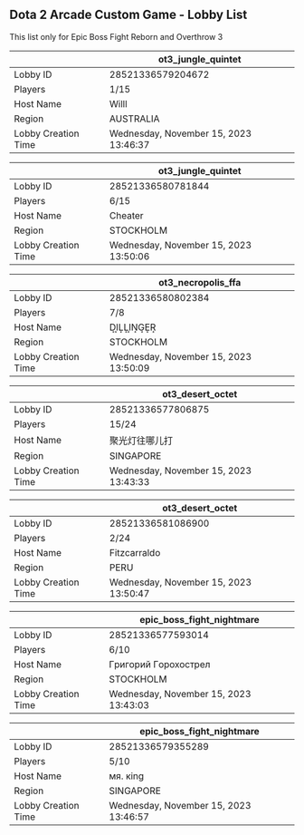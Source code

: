 ## Dota 2 Arcade Custom Game - Lobby List

This list only for Epic Boss Fight Reborn and Overthrow 3

|  | ot3_jungle_quintet |
| ------ | ------ |
| Lobby ID | 28521336579204672 |
| Players | 1/15 |
| Host Name | Willl |
| Region | AUSTRALIA |
| Lobby Creation Time | Wednesday, November 15, 2023 13:46:37 |


|  | ot3_jungle_quintet |
| ------ | ------ |
| Lobby ID | 28521336580781844 |
| Players | 6/15 |
| Host Name | Cheater |
| Region | STOCKHOLM |
| Lobby Creation Time | Wednesday, November 15, 2023 13:50:06 |


|  | ot3_necropolis_ffa |
| ------ | ------ |
| Lobby ID | 28521336580802384 |
| Players | 7/8 |
| Host Name | D͙I͙L͙L͙I͙N͙G͙E͙R͙ |
| Region | STOCKHOLM |
| Lobby Creation Time | Wednesday, November 15, 2023 13:50:09 |


|  | ot3_desert_octet |
| ------ | ------ |
| Lobby ID | 28521336577806875 |
| Players | 15/24 |
| Host Name | 聚光灯往哪儿打 |
| Region | SINGAPORE |
| Lobby Creation Time | Wednesday, November 15, 2023 13:43:33 |


|  | ot3_desert_octet |
| ------ | ------ |
| Lobby ID | 28521336581086900 |
| Players | 2/24 |
| Host Name | Fitzcarraldo |
| Region | PERU |
| Lobby Creation Time | Wednesday, November 15, 2023 13:50:47 |


|  | epic_boss_fight_nightmare |
| ------ | ------ |
| Lobby ID | 28521336577593014 |
| Players | 6/10 |
| Host Name | Гpигopий Гopoxocтpeл |
| Region | STOCKHOLM |
| Lobby Creation Time | Wednesday, November 15, 2023 13:43:03 |


|  | epic_boss_fight_nightmare |
| ------ | ------ |
| Lobby ID | 28521336579355289 |
| Players | 5/10 |
| Host Name | мя. кing |
| Region | SINGAPORE |
| Lobby Creation Time | Wednesday, November 15, 2023 13:46:57 |


